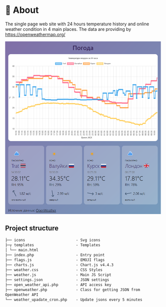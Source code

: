 # 🧐 About

The single page web site with 24 hours temperature history and 
online weather condition in 4 main places. The data are providing by https://openweathermap.org/

![Screen](https://raw.githubusercontent.com/okb3wok/weather/master/screen.png)

## Project structure

```text
├── icons                       - Svg icons
├─┬ templates                   - Templates
│ └── main.html   
├── index.php                   - Entry point
├── flags.js                    - EMOJI flags
├── charts.js                   - Chart.js v4.4.3
├── weather.css                 - CSS Styles
├── weather.js                  - Main JS Script
├── settings.json               - JSON settings
├── open_weather_api.php        - API access key
├── openweather.php             - Class for getting JSON from OpenWeather API
└── weather_upadate_cron.php    - Update jsons every 5 minutes
```
